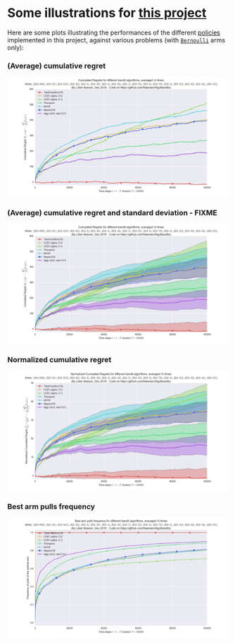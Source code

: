 # Some illustrations for [this project](https://github.com/Naereen/AlgoBandits)

Here are some plots illustrating the performances of the different [policies](../Policies/) implemented in this project, against various problems (with [`Bernoulli`](../Arms/Bernoulli.py) arms only):

### (Average) cumulative regret
[![100000_steps__50_repetition_6_policies_1_Aggr.png](100000_steps__50_repetition_6_policies_1_Aggr.png)](100000_steps__50_repetition_6_policies_1_Aggr.png)

### (Average) cumulative regret and standard deviation - FIXME
[![100000_steps__50_repetition_6_policies_1_Aggr__mean_and_std.png](100000_steps__50_repetition_6_policies_1_Aggr__mean_and_std.png)](100000_steps__50_repetition_6_policies_1_Aggr__mean_and_std.png)

### Normalized cumulative regret
[![100000_steps__50_repetition_6_policies_1_Aggr__normalized.png](100000_steps__50_repetition_6_policies_1_Aggr__normalized.png)](100000_steps__50_repetition_6_policies_1_Aggr__normalized.png)

### Best arm pulls frequency
[![100000_steps__50_repetition_6_policies_1_Aggr__bestArmFrequency.png](100000_steps__50_repetition_6_policies_1_Aggr__bestArmFrequency.png)](100000_steps__50_repetition_6_policies_1_Aggr__bestArmFrequency.png)

